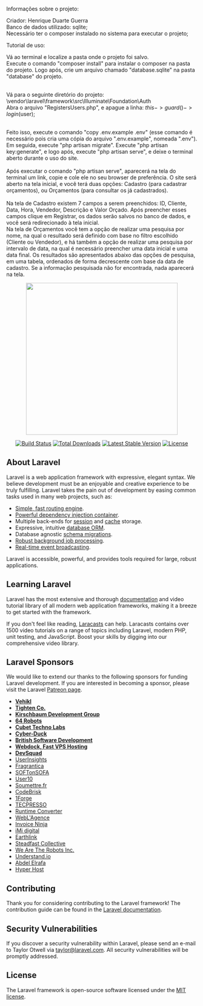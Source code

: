 Informações sobre o projeto:<br>

Criador: Henrique Duarte Guerra<br>
Banco de dados utilizado: sqlite;<br>
Necessário ter o composer instalado no sistema para executar o projeto;<br>


Tutorial de uso:<br>

Vá ao terminal e localize a pasta onde o projeto foi salvo.<br>
Execute o comando "composer install" para instalar o composer na pasta do projeto. Logo após, crie um arquivo chamado "database.sqlite" na pasta "database" do projeto.<br><br>

Vá para o seguinte diretório do projeto: \vendor\laravel\framework\src\Illuminate\Foundation\Auth <br>
Abra o arquivo "RegistersUsers.php", e apague a linha: $this->guard()->login($user); <br><br>

Feito isso, execute o comando "copy .env.example .env" (esse comando é necessário pois cria uma cópia do arquivo ".env.example", nomeada ".env"). Em seguida, execute "php artisan migrate". Execute "php artisan key:generate", e logo após, execute "php artisan serve", e deixe o terminal aberto durante o uso do site.<br><br>
Após executar o comando "php artisan serve", aparecerá na tela do terminal um link, copie e cole ele no seu browser de preferência. O site será aberto na tela inicial, e você terá duas opções: Cadastro (para cadastrar orçamentos), ou Orçamentos (para consultar os já cadastrados).<br><br>
Na tela de Cadastro existem 7 campos a serem preenchidos: ID, Cliente, Data, Hora, Vendedor, Descrição e Valor Orçado. Após preencher esses campos clique em Registrar, os dados serão salvos no banco de dados, e você será redirecionado à tela inicial.<br>
Na tela de Orçamentos você tem a opção de realizar uma pesquisa por nome, na qual o resultado será definido com base no filtro escolhido (Cliente ou Vendedor), e há também a opção de realizar uma pesquisa por intervalo de data, na qual é necessário preencher uma data inicial e uma data final. Os resultados são apresentados abaixo das opções de pesquisa, em uma tabela, ordenados de forma decrescente com base da data de cadastro. Se a informação pesquisada não for encontrada, nada aparecerá na tela.<br>



<p align="center"><img src="https://res.cloudinary.com/dtfbvvkyp/image/upload/v1566331377/laravel-logolockup-cmyk-red.svg" width="400"></p>

<p align="center">
<a href="https://travis-ci.org/laravel/framework"><img src="https://travis-ci.org/laravel/framework.svg" alt="Build Status"></a>
<a href="https://packagist.org/packages/laravel/framework"><img src="https://poser.pugx.org/laravel/framework/d/total.svg" alt="Total Downloads"></a>
<a href="https://packagist.org/packages/laravel/framework"><img src="https://poser.pugx.org/laravel/framework/v/stable.svg" alt="Latest Stable Version"></a>
<a href="https://packagist.org/packages/laravel/framework"><img src="https://poser.pugx.org/laravel/framework/license.svg" alt="License"></a>
</p>

## About Laravel

Laravel is a web application framework with expressive, elegant syntax. We believe development must be an enjoyable and creative experience to be truly fulfilling. Laravel takes the pain out of development by easing common tasks used in many web projects, such as:

- [Simple, fast routing engine](https://laravel.com/docs/routing).
- [Powerful dependency injection container](https://laravel.com/docs/container).
- Multiple back-ends for [session](https://laravel.com/docs/session) and [cache](https://laravel.com/docs/cache) storage.
- Expressive, intuitive [database ORM](https://laravel.com/docs/eloquent).
- Database agnostic [schema migrations](https://laravel.com/docs/migrations).
- [Robust background job processing](https://laravel.com/docs/queues).
- [Real-time event broadcasting](https://laravel.com/docs/broadcasting).

Laravel is accessible, powerful, and provides tools required for large, robust applications.

## Learning Laravel

Laravel has the most extensive and thorough [documentation](https://laravel.com/docs) and video tutorial library of all modern web application frameworks, making it a breeze to get started with the framework.

If you don't feel like reading, [Laracasts](https://laracasts.com) can help. Laracasts contains over 1500 video tutorials on a range of topics including Laravel, modern PHP, unit testing, and JavaScript. Boost your skills by digging into our comprehensive video library.

## Laravel Sponsors

We would like to extend our thanks to the following sponsors for funding Laravel development. If you are interested in becoming a sponsor, please visit the Laravel [Patreon page](https://patreon.com/taylorotwell).

- **[Vehikl](https://vehikl.com/)**
- **[Tighten Co.](https://tighten.co)**
- **[Kirschbaum Development Group](https://kirschbaumdevelopment.com)**
- **[64 Robots](https://64robots.com)**
- **[Cubet Techno Labs](https://cubettech.com)**
- **[Cyber-Duck](https://cyber-duck.co.uk)**
- **[British Software Development](https://www.britishsoftware.co)**
- **[Webdock, Fast VPS Hosting](https://www.webdock.io/en)**
- **[DevSquad](https://devsquad.com)**
- [UserInsights](https://userinsights.com)
- [Fragrantica](https://www.fragrantica.com)
- [SOFTonSOFA](https://softonsofa.com/)
- [User10](https://user10.com)
- [Soumettre.fr](https://soumettre.fr/)
- [CodeBrisk](https://codebrisk.com)
- [1Forge](https://1forge.com)
- [TECPRESSO](https://tecpresso.co.jp/)
- [Runtime Converter](http://runtimeconverter.com/)
- [WebL'Agence](https://weblagence.com/)
- [Invoice Ninja](https://www.invoiceninja.com)
- [iMi digital](https://www.imi-digital.de/)
- [Earthlink](https://www.earthlink.ro/)
- [Steadfast Collective](https://steadfastcollective.com/)
- [We Are The Robots Inc.](https://watr.mx/)
- [Understand.io](https://www.understand.io/)
- [Abdel Elrafa](https://abdelelrafa.com)
- [Hyper Host](https://hyper.host)

## Contributing

Thank you for considering contributing to the Laravel framework! The contribution guide can be found in the [Laravel documentation](https://laravel.com/docs/contributions).

## Security Vulnerabilities

If you discover a security vulnerability within Laravel, please send an e-mail to Taylor Otwell via [taylor@laravel.com](mailto:taylor@laravel.com). All security vulnerabilities will be promptly addressed.

## License

The Laravel framework is open-source software licensed under the [MIT license](https://opensource.org/licenses/MIT).
